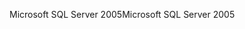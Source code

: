 <span data-ttu-id="aeb6c-101">Microsoft SQL Server 2005</span><span class="sxs-lookup"><span data-stu-id="aeb6c-101">Microsoft SQL Server 2005</span></span>